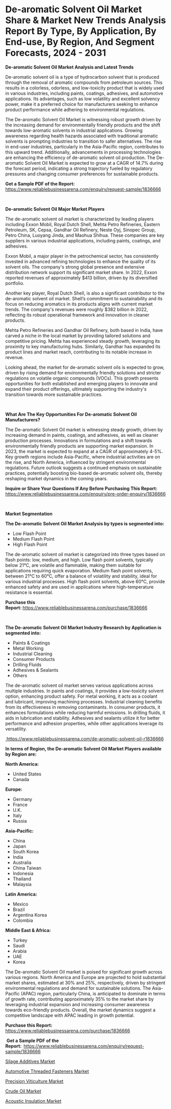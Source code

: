 <p><h1>De-aromatic Solvent Oil Market Share & Market New Trends Analysis Report By Type, By Application, By End-use, By Region, And Segment Forecasts, 2024 - 2031</h1></p><p><strong>De-aromatic Solvent Oil Market Analysis and Latest Trends</strong></p>
<p><p>De-aromatic solvent oil is a type of hydrocarbon solvent that is produced through the removal of aromatic compounds from petroleum sources. This results in a colorless, odorless, and low-toxicity product that is widely used in various industries, including paints, coatings, adhesives, and automotive applications. Its advantages, such as low volatility and excellent solvency power, make it a preferred choice for manufacturers seeking to enhance product performance while adhering to environmental regulations.</p><p>The De-aromatic Solvent Oil Market is witnessing robust growth driven by the increasing demand for environmentally friendly products and the shift towards low-aromatic solvents in industrial applications. Growing awareness regarding health hazards associated with traditional aromatic solvents is prompting industries to transition to safer alternatives. The rise in end-user industries, particularly in the Asia-Pacific region, contributes to this upward trend. Additionally, advancements in processing technologies are enhancing the efficiency of de-aromatic solvent oil production. The De-aromatic Solvent Oil Market is expected to grow at a CAGR of 14.7% during the forecast period, indicating a strong trajectory fueled by regulatory pressures and changing consumer preferences for sustainable products.</p></p>
<p><strong>Get a Sample PDF of the Report:&nbsp;</strong> <a href="https://www.reliablebusinessarena.com/enquiry/request-sample/1836666?utm_campaign=1579&utm_medium=2&utm_source=Github&utm_content=ia&utm_term=16102024&utm_id=de-aromatic-solvent-oil">https://www.reliablebusinessarena.com/enquiry/request-sample/1836666</a></p>
<p>&nbsp;</p>
<p><strong>De-aromatic Solvent Oil Major Market Players</strong></p>
<p><p>The de-aromatic solvent oil market is characterized by leading players including Exxon Mobil, Royal Dutch Shell, Mehta Petro Refineries, Eastern Petroleum, SK, Cepsa, Gandhar Oil Refinery, Neste Oyj, Sinopec Group, Petro China, Luoyang Jinda, and Maohua Shihua. These companies are key suppliers in various industrial applications, including paints, coatings, and adhesives.</p><p>Exxon Mobil, a major player in the petrochemical sector, has consistently invested in advanced refining technologies to enhance the quality of its solvent oils. The company's strong global presence and extensive distribution network support its significant market share. In 2022, Exxon reported revenues of approximately $413 billion, driven by its diversified portfolio.</p><p>Another key player, Royal Dutch Shell, is also a significant contributor to the de-aromatic solvent oil market. Shell’s commitment to sustainability and its focus on reducing aromatics in its products aligns with current market trends. The company's revenues were roughly $382 billion in 2022, reflecting its robust operational framework and innovation in cleaner products.</p><p>Mehta Petro Refineries and Gandhar Oil Refinery, both based in India, have carved a niche in the local market by providing tailored solutions and competitive pricing. Mehta has experienced steady growth, leveraging its proximity to key manufacturing hubs. Similarly, Gandhar has expanded its product lines and market reach, contributing to its notable increase in revenue.</p><p>Looking ahead, the market for de-aromatic solvent oils is expected to grow, driven by rising demand for environmentally friendly solutions and stricter regulations on volatile organic compounds (VOCs). This growth presents opportunities for both established and emerging players to innovate and expand their product offerings, ultimately supporting the industry's transition towards more sustainable practices.</p></p>
<p>&nbsp;</p>
<p><strong>What Are The Key Opportunities For De-aromatic Solvent Oil Manufacturers?</strong></p>
<p><p>The De-aromatic Solvent Oil market is witnessing steady growth, driven by increasing demand in paints, coatings, and adhesives, as well as cleaner production processes. Innovations in formulations and a shift towards environmentally friendly products are supporting market expansion. In 2023, the market is expected to expand at a CAGR of approximately 4-5%. Key growth regions include Asia-Pacific, where industrial activities are on the rise, and North America, influenced by stringent environmental regulations. Future outlook suggests a continued emphasis on sustainable practices, potentially boosting bio-based de-aromatic solvent oils, thereby reshaping market dynamics in the coming years.</p></p>
<p><strong>Inquire or Share Your Questions If Any Before Purchasing This Report:</strong> <a href="https://www.reliablebusinessarena.com/enquiry/pre-order-enquiry/1836666?utm_campaign=1579&utm_medium=2&utm_source=Github&utm_content=ia&utm_term=16102024&utm_id=de-aromatic-solvent-oil">https://www.reliablebusinessarena.com/enquiry/pre-order-enquiry/1836666</a></p>
<p>&nbsp;</p>
<p><strong>Market Segmentation</strong></p>
<p><strong>The De-aromatic Solvent Oil Market Analysis by types is segmented into:</strong></p>
<p><ul><li>Low Flash Point</li><li>Medium Flash Point</li><li>High Flash Point</li></ul></p>
<p><p>The de-aromatic solvent oil market is categorized into three types based on flash points: low, medium, and high. Low flash point solvents, typically below 21°C, are volatile and flammable, making them suitable for applications requiring quick evaporation. Medium flash point solvents, between 21°C to 60°C, offer a balance of volatility and stability, ideal for various industrial processes. High flash point solvents, above 60°C, provide enhanced safety and are used in applications where high-temperature resistance is essential.</p></p>
<p><strong>Purchase this Report:&nbsp;</strong><a href="https://www.reliablebusinessarena.com/purchase/1836666?utm_campaign=1579&utm_medium=2&utm_source=Github&utm_content=ia&utm_term=16102024&utm_id=de-aromatic-solvent-oil">https://www.reliablebusinessarena.com/purchase/1836666</a></p>
<p>&nbsp;</p>
<p><strong>The De-aromatic Solvent Oil Market Industry Research by Application is segmented into:</strong></p>
<p><ul><li>Paints & Coatings</li><li>Metal Working</li><li>Industrial Cleaning</li><li>Consumer Products</li><li>Drilling Fluids</li><li>Adhesives & Sealants</li><li>Others</li></ul></p>
<p><p>The de-aromatic solvent oil market serves various applications across multiple industries. In paints and coatings, it provides a low-toxicity solvent option, enhancing product safety. For metal working, it acts as a coolant and lubricant, improving machining processes. Industrial cleaning benefits from its effectiveness in removing contaminants. In consumer products, it enhances formulations while reducing harmful emissions. In drilling fluids, it aids in lubrication and stability. Adhesives and sealants utilize it for better performance and adhesion properties, while other applications leverage its versatility.</p></p>
<p><a href="https://www.reliablebusinessarena.com/de-aromatic-solvent-oil-r1836666?utm_campaign=1579&utm_medium=2&utm_source=Github&utm_content=ia&utm_term=16102024&utm_id=de-aromatic-solvent-oil">&nbsp;https://www.reliablebusinessarena.com/de-aromatic-solvent-oil-r1836666</a></p>
<p><strong>In terms of Region, the De-aromatic Solvent Oil Market Players available by Region are:</strong></p>
<p>
    <p> <strong> North America: </strong>
        <ul>
            <li>United States</li>
            <li>Canada</li>
        </ul>
        </p> 
    <p> <strong> Europe: </strong>
        <ul>
            <li>Germany</li>
            <li>France</li>
            <li>U.K.</li>
            <li>Italy</li>
            <li>Russia</li>
        </ul>
        </p> 
    <p> <strong> Asia-Pacific: </strong>
        <ul>
            <li>China</li>
            <li>Japan</li>
            <li>South Korea</li>
            <li>India</li>
            <li>Australia</li>
            <li>China Taiwan</li>
            <li>Indonesia</li>
            <li>Thailand</li>
            <li>Malaysia</li>
        </ul>
        </p> 
    <p> <strong> Latin America: </strong>
        <ul>
            <li>Mexico</li>
            <li>Brazil</li>
            <li>Argentina Korea</li>
            <li>Colombia</li>
        </ul>
        </p> 
    <p> <strong> Middle East & Africa: </strong>
        <ul>
            <li>Turkey</li>
            <li>Saudi</li>
            <li>Arabia</li>
            <li>UAE</li>
            <li>Korea</li>
        </ul>
    </p>
    </p>
<p><p>The De-aromatic Solvent Oil market is poised for significant growth across various regions. North America and Europe are projected to hold substantial market shares, estimated at 30% and 25%, respectively, driven by stringent environmental regulations and demand for sustainable solutions. The Asia-Pacific (APAC) region, particularly China, is anticipated to dominate in terms of growth rate, contributing approximately 35% to the market share by leveraging industrial expansion and increasing consumer awareness towards eco-friendly products. Overall, the market dynamics suggest a competitive landscape with APAC leading in growth potential.</p></p>
<p><strong>Purchase this Report: </strong><a href="https://www.reliablebusinessarena.com/purchase/1836666?utm_campaign=1579&utm_medium=2&utm_source=Github&utm_content=ia&utm_term=16102024&utm_id=de-aromatic-solvent-oil">https://www.reliablebusinessarena.com/purchase/1836666</a></p>
<p>&nbsp;<strong>Get a Sample PDF of the Report:&nbsp;&nbsp;</strong><a href="https://www.reliablebusinessarena.com/enquiry/request-sample/1836666?utm_campaign=1579&utm_medium=2&utm_source=Github&utm_content=ia&utm_term=16102024&utm_id=de-aromatic-solvent-oil">https://www.reliablebusinessarena.com/enquiry/request-sample/1836666</a></p>
<p><strong></strong></p>
<p><p><a href="https://www.linkedin.com/pulse/silage-additives-mosaic-piecing-together-global-market-dynamics-yzedf?utm_campaign=1579&utm_medium=2&utm_source=Github&utm_content=ia&utm_term=16102024&utm_id=de-aromatic-solvent-oil">Silage Additives Market</a></p><p><a href="https://github.com/FassouRP/Market-Research-Report-List-6/blob/main/automotive-threaded-fasteners-market.md?utm_campaign=1579&utm_medium=2&utm_source=Github&utm_content=ia&utm_term=16102024&utm_id=de-aromatic-solvent-oil">Automotive Threaded Fasteners Market</a></p><p><a href="https://www.linkedin.com/pulse/influencing-factors-precision-viticulture-market-insights-ecypf?utm_campaign=1579&utm_medium=2&utm_source=Github&utm_content=ia&utm_term=16102024&utm_id=de-aromatic-solvent-oil">Precision Viticulture Market</a></p><p><a href="https://www.linkedin.com/pulse/comprehensive-crude-oil-market-report-regional-analysis-growth-szjqc?utm_campaign=1579&utm_medium=2&utm_source=Github&utm_content=ia&utm_term=16102024&utm_id=de-aromatic-solvent-oil">Crude Oil Market</a></p><p><a href="https://www.linkedin.com/pulse/acoustic-insulation-market-evolution-regional-adaptations-innovation-logxc?utm_campaign=1579&utm_medium=2&utm_source=Github&utm_content=ia&utm_term=16102024&utm_id=de-aromatic-solvent-oil">Acoustic Insulation Market</a></p></p>